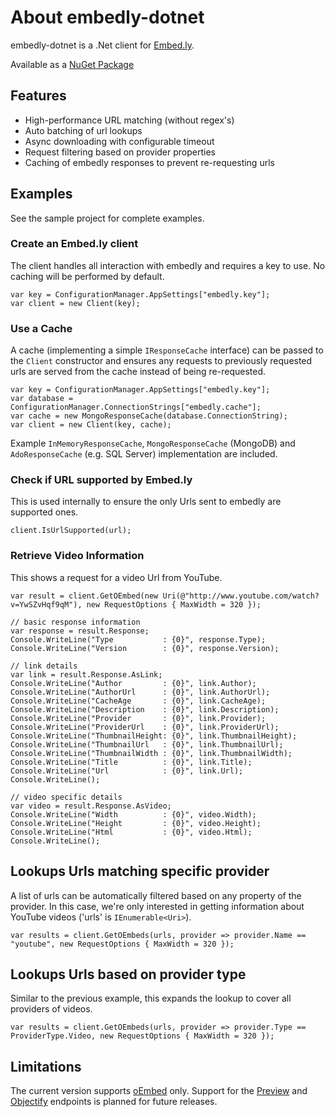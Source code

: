 # About embedly-dotnet

embedly-dotnet is a .Net client for [Embed.ly](http://embed.ly/).

Available as a [NuGet Package](http://nuget.org/List/Packages/embedly)

## Features

* High-performance URL matching (without regex's)
* Auto batching of url lookups
* Async downloading with configurable timeout
* Request filtering based on provider properties 
* Caching of embedly responses to prevent re-requesting urls

## Examples
See the sample project for complete examples.

### Create an Embed.ly client
The client handles all interaction with embedly and requires a key to use. No caching will be performed by default.

    var key = ConfigurationManager.AppSettings["embedly.key"];
    var client = new Client(key);

### Use a Cache
A cache (implementing a simple `IResponseCache` interface) can be passed to the `Client` constructor and ensures any requests to previously requested urls are served from the cache instead of being re-requested.

    var key = ConfigurationManager.AppSettings["embedly.key"];
    var database = ConfigurationManager.ConnectionStrings["embedly.cache"];
    var cache = new MongoResponseCache(database.ConnectionString);
    var client = new Client(key, cache);

Example `InMemoryResponseCache`, `MongoResponseCache` (MongoDB) and `AdoResponseCache` (e.g. SQL Server) implementation are included.

### Check if URL supported by Embed.ly
This is used internally to ensure the only Urls sent to embedly are supported ones. 

    client.IsUrlSupported(url);

### Retrieve Video Information
This shows a request for a video Url from YouTube.

    var result = client.GetOEmbed(new Uri(@"http://www.youtube.com/watch?v=YwSZvHqf9qM"), new RequestOptions { MaxWidth = 320 });
			
    // basic response information
    var response = result.Response;
    Console.WriteLine("Type           : {0}", response.Type);
    Console.WriteLine("Version        : {0}", response.Version);

    // link details
    var link = result.Response.AsLink;
    Console.WriteLine("Author         : {0}", link.Author);
    Console.WriteLine("AuthorUrl      : {0}", link.AuthorUrl);
    Console.WriteLine("CacheAge       : {0}", link.CacheAge);
    Console.WriteLine("Description    : {0}", link.Description);
    Console.WriteLine("Provider       : {0}", link.Provider);
    Console.WriteLine("ProviderUrl    : {0}", link.ProviderUrl);
    Console.WriteLine("ThumbnailHeight: {0}", link.ThumbnailHeight);
    Console.WriteLine("ThumbnailUrl   : {0}", link.ThumbnailUrl);
    Console.WriteLine("ThumbnailWidth : {0}", link.ThumbnailWidth);
    Console.WriteLine("Title          : {0}", link.Title);
    Console.WriteLine("Url            : {0}", link.Url);
    Console.WriteLine();

    // video specific details
    var video = result.Response.AsVideo;
    Console.WriteLine("Width          : {0}", video.Width);
    Console.WriteLine("Height         : {0}", video.Height);
    Console.WriteLine("Html           : {0}", video.Html);
    Console.WriteLine();

## Lookups Urls matching specific provider
A list of urls can be automatically filtered based on any property of the provider. In this case, we're only interested in getting information about YouTube videos ('urls' is `IEnumerable<Uri>`).

    var results = client.GetOEmbeds(urls, provider => provider.Name == "youtube", new RequestOptions { MaxWidth = 320 });

## Lookups Urls based on provider type
Similar to the previous example, this expands the lookup to cover all providers of videos.

    var results = client.GetOEmbeds(urls, provider => provider.Type == ProviderType.Video, new RequestOptions { MaxWidth = 320 });

## Limitations
The current version supports [oEmbed](http://embed.ly/docs/endpoints/1/oembed) only. Support for the [Preview](http://embed.ly/docs/endpoints/1/preview) and [Objectify](http://embed.ly/docs/endpoints) endpoints is planned for future releases.
